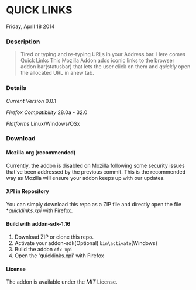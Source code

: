 # QUICK LINKS #

Friday, April 18 2014

### Description ###
> Tired or typing and re-typing URLs in your Address bar. Here comes Quick Links
This Mozilla Addon adds iconic links to the browser addon bar(statusbar) that lets the user click on them and *quickly* open the allocated URL in anew tab.

### Details ####
*Current Version* 0.0.1

*Firefox Compatibility* 28.0a - 32.0

*Platforms* Linux/Windows/OSx

### Download ###

#### Mozilla.org (recommended) ####
Currently, the addon is disabled on Mozilla following some security issues that've been addressed by the previous commit.
This is the recommended way as Mozilla will ensure your addon keeps up with our updates.

#### XPI in Repository ####
You can simply download this repo as a ZIP file and directly open the file **quicklinks.xpi* with Firefox.

#### Build with addon-sdk-1.16 ####
1.	Download ZIP or clone this repo.
2.	Activate your addon-sdk(Optional) `bin\activate`(Windows)
3.	Build the addon `cfx xpi`
4.	Open the 'quicklinks.xpi' with Firefox

#### License ####
The addon is available under the *MIT* License. 
